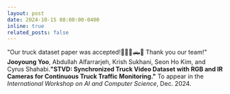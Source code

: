 ```yaml
---
layout: post
date: 2024-10-15 08:00:00-0400
inline: true
related_posts: false
---
```


"Our truck dataset paper was accepted!🎉🎉🎉🛻🚛 Thank you our team!" </br> **Jooyoung Yoo**, Abdullah Alfarrarjeh, Krish Sukhani, Seon Ho Kim, and Cyrus Shahabi.**"STVD: Synchronized Truck Video Dataset with RGB and IR Cameras for Continuous Truck Traffic Monitoring."** To appear in the *International Workshop on AI and Computer Science*, Dec. 2024.
